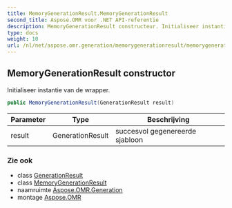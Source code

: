 ```yaml
---
title: MemoryGenerationResult.MemoryGenerationResult
second_title: Aspose.OMR voor .NET API-referentie
description: MemoryGenerationResult constructeur. Initialiseer instantie van de wrapper.
type: docs
weight: 10
url: /nl/net/aspose.omr.generation/memorygenerationresult/memorygenerationresult/
---
```

## MemoryGenerationResult constructor

Initialiseer instantie van de wrapper.

```csharp
public MemoryGenerationResult(GenerationResult result)
```

| Parameter | Type | Beschrijving |
| --- | --- | --- |
| result | GenerationResult | succesvol gegenereerde sjabloon |

### Zie ook

* class [GenerationResult](../../generationresult/)
* class [MemoryGenerationResult](../)
* naamruimte [Aspose.OMR.Generation](../../memorygenerationresult/)
* montage [Aspose.OMR](../../../)


